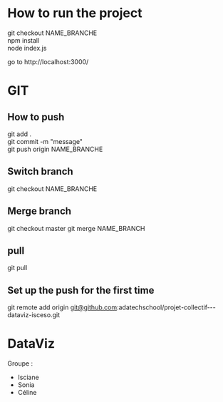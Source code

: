 # How to run the project

git checkout NAME_BRANCHE <br />
npm install <br />
node index.js <br />

go to http://localhost:3000/

# GIT
## How to push
git add . <br />
git commit -m "message" <br />
git push origin NAME_BRANCHE <br />

## Switch branch
git checkout NAME_BRANCHE

## Merge branch
git checkout master
git merge NAME_BRANCH

## pull
git pull


## Set up the push for the first time
git remote add origin git@github.com:adatechschool/projet-collectif---dataviz-isceso.git  <br />




# DataViz

Groupe :
- Isciane
- Sonia
- Céline

